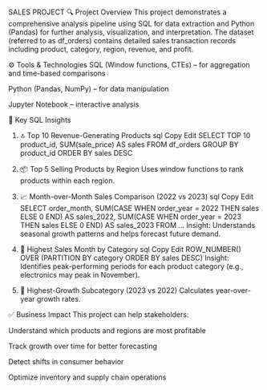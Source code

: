 SALES PROJECT
🔍 Project Overview
This project demonstrates a comprehensive analysis pipeline using SQL for data extraction and Python (Pandas) for further analysis, visualization, and interpretation. The dataset (referred to as df_orders) contains detailed sales transaction records including product, category, region, revenue, and profit.


⚙️ Tools & Technologies
SQL (Window functions, CTEs) – for aggregation and time-based comparisons

Python (Pandas, NumPy) – for data manipulation

Jupyter Notebook – interactive analysis


📌 Key SQL Insights
1. 🔝 Top 10 Revenue-Generating Products
sql
Copy
Edit
SELECT TOP 10 product_id, SUM(sale_price) AS sales
FROM df_orders
GROUP BY product_id
ORDER BY sales DESC

2. 📦 Top 5 Selling Products by Region
Uses window functions to rank products within each region.


3. 📈 Month-over-Month Sales Comparison (2022 vs 2023)
sql
Copy
Edit
SELECT order_month, SUM(CASE WHEN order_year = 2022 THEN sales ELSE 0 END) AS sales_2022,
SUM(CASE WHEN order_year = 2023 THEN sales ELSE 0 END) AS sales_2023
FROM ...
Insight: Understands seasonal growth patterns and helps forecast future demand.

4. 📅 Highest Sales Month by Category
sql
Copy
Edit
ROW_NUMBER() OVER (PARTITION BY category ORDER BY sales DESC)
Insight: Identifies peak-performing periods for each product category (e.g., electronics may peak in November).

5. 🚀 Highest-Growth Subcategory (2023 vs 2022)
Calculates year-over-year growth rates.


✅ Business Impact
This project can help stakeholders:

Understand which products and regions are most profitable

Track growth over time for better forecasting

Detect shifts in consumer behavior

Optimize inventory and supply chain operations
